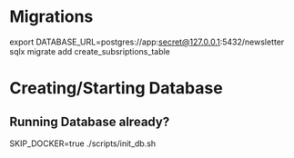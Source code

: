 # Migrations
export DATABASE_URL=postgres://app:secret@127.0.0.1:5432/newsletter
sqlx migrate add create_subsriptions_table

# Creating/Starting Database

## Running Database already?
SKIP_DOCKER=true ./scripts/init_db.sh